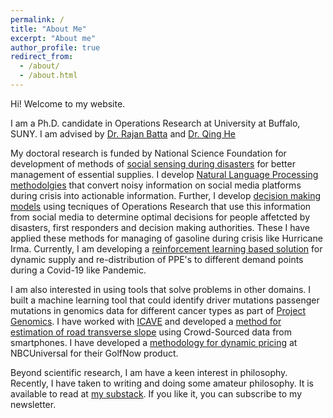 ```yaml
---
permalink: /
title: "About Me"
excerpt: "About me"
author_profile: true
redirect_from: 
  - /about/
  - /about.html
---
```


Hi! Welcome to my website.

I am a Ph.D. candidate in Operations Research at University at Buffalo, SUNY. I am advised by [Dr. Rajan Batta](http://engineering.buffalo.edu/home/school/about/people/rajan-batta.html) and [Dr. Qing He](http://engineering.buffalo.edu/civil-structural-environmental/people/faculty_directory/qing-he.html)

My doctoral research is funded by National Science Foundation for development of methods of [social sensing during disasters](https://nsf.gov/awardsearch/showAward?AWD_ID=1663101&HistoricalAwards=false) for better management of essential supplies. I develop [Natural Language Processing methodolgies](https://akrm3008.github.io/publications/paper1/) that convert noisy information on social media platforms during crisis into actionable information. Further, I develop  [decision making models](https://akrm3008.github.io/publications/paper4/) using tecniques of Operations Research that use this information from social media to determine optimal decisions for people affetcted by disasters, first responders and decision making authorities. These I have applied these methods for managing of gasoline during crisis like Hurricane Irma. Currently, I am developing a [reinforcement learning based solution](https://github.com/akrm3008/Covid-19-PPE-Distribution) for dynamic supply and re-distribution of PPE's to different demand points during a Covid-19 like Pandemic.

I am also interested in using tools that solve problems in other domains. I built a machine learning tool that could identify driver mutations passenger mutations in genomics data for different cancer types as part of [Project Genomics](https://www.gadgetsnow.com/it-services/SAPs-maiden-India-product-to-go-global/articleshow/39889394.cms). I have worked with [ICAVE](https://icave2.cse.buffalo.edu/index.htm) and developed a [method for estimation of road transverse slope](https://akrm3008.github.io/publications/paper3/) using Crowd-Sourced data from smartphones. I have developed a [methodology for dynamic pricing](https://akrm3008.github.io/talks/2019-10-26-talk-6) at NBCUniversal for their GolfNow product.

Beyond scientific research, I am have a keen interest in philosophy. Recently, I have taken to writing and doing some amateur philosophy. It is available to read at [my substack](https://abhinavkhare.substack.com/). If you like it, you can subscribe to my newsletter. 

